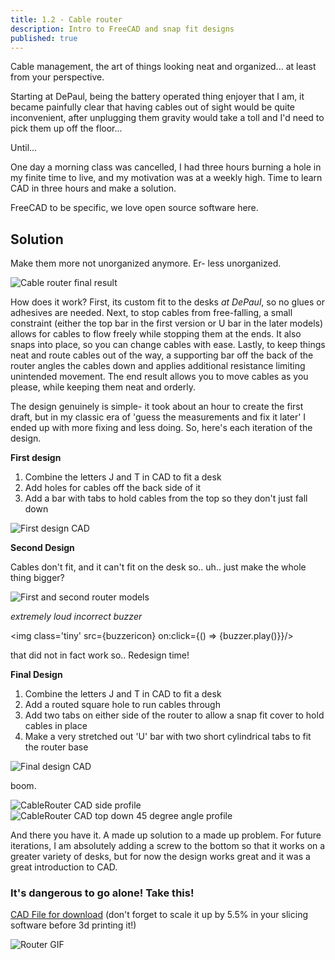 ```yaml
---
title: 1.2 - Cable router
description: Intro to FreeCAD and snap fit designs
published: true
---
```


<script>
import buzzerSound from '$lib/buzzer.mp3'
import buzzericon from '$lib/buzzerimg.png'
let buzzer = new Audio(buzzerSound)
</script>

Cable management, the art of things looking neat and organized... at least from your perspective.

Starting at DePaul, being the battery operated thing enjoyer
that I am, it became painfully clear that having cables out of sight would be quite inconvenient, after unplugging them
gravity would take a toll and I'd need to pick them up off the floor...

Until...

One day a morning class was cancelled, I had three hours burning a hole in my finite time to live, and my motivation was
at a weekly high. Time to learn CAD in three hours and make a solution.

FreeCAD to be specific, we love open source software here.

## Solution

Make them more not unorganized anymore. Er- less unorganized.

![Cable router final result](https://lh3.googleusercontent.com/pw/AP1GczN3QiuHNcOECppk7fyn5zUTJP-YFVfWAlRePXvh5oH2_cJ9zmQyxFplI6y5RSMe_Ud5xtuknEPoJwQNhCmh9obrFuxYG0jFzW-gk-4jCrpC9GMMfIWn5WXSqF0ls6JbI_Ht9ts2M9balI7gaWpV_7wDLg=w1190-h670-s-no)

How does it work? First, its custom fit to the desks _at DePaul_, so no glues or adhesives are needed. Next, to stop
cables from
free-falling, a small constraint (either the top bar in the first version or U bar in the later models) allows for
cables to flow freely while stopping them at the ends. It also snaps into place, so you can change cables with ease.
Lastly, to keep things neat and route cables out of the way, a supporting bar off the back of the router angles the
cables down and applies additional resistance limiting unintended movement. The end result allows you
to move cables as you please, while keeping them neat and orderly.

The design genuinely is simple- it took about an hour to create the first draft, but in my classic era of 'guess the
measurements and fix it later' I ended up with more fixing and less doing. So, here's each iteration of the design.


**First design**
1. Combine the letters J and T in CAD to fit a desk
2. Add holes for cables off the back side of it
5. Add a bar with tabs to hold cables from the top so they don't just fall down

![First design CAD](https://lh3.googleusercontent.com/pw/AP1GczP58lE7lNJPTx4TxB61tXggQ0EBN7QxiDxpHpVaBzUjsqZEBkMK7D3bmGLAHeTbKOr6BUTqeDDDqvP-Bb9YR9kj86fbzSOGU4iA3ot4xqe75XohtIn9cYCMOsOfAxShAtCThXdjG3HInVM-VEMY1eG7gQ=w800-h450-s-no)

**Second Design**

Cables don't fit, and it can't fit on the desk so.. uh.. just make the whole thing bigger?

![First and second router models](https://lh3.googleusercontent.com/pw/AP1GczNGm7tIfaYFIFX8NOJDHiEYISLnknZJvEjfHmYz8D9gZcPRaUyRcgLhBAArJAg1zplOSJfkWyPIpYbUfAorlI7ga1ti9J3U_AqmlmGDxtLhcjmlEjaxTnI_Z9Rr2urAu_8xMRwjg1E-8js8Nr541kRWHQ=w1260-h708-s-no)

*extremely loud incorrect buzzer*

<img class='tiny' src={buzzericon} on:click={() => {buzzer.play()}}/>


that did not in fact work so.. Redesign time!

**Final Design**
1. Combine the letters J and T in CAD to fit a desk
2. Add a routed square hole to run cables through
3. Add two tabs on either side of the router to allow a snap fit cover to hold cables in place
5. Make a very stretched out 'U' bar with two short cylindrical tabs to fit the router base

![Final design CAD](https://lh3.googleusercontent.com/pw/AP1GczMARlN6Txc3bUhOV_L_ZQx7ZeIjNco0CLzD4Px71nYn2eCuxqpXF7JxuBKc-ccyrTBTxWZFgf1B2aePKAEuMZI5rBkgk8b1UACXT1SEYNMHbXw1h-CXTUPtrV15aI1g6wFrVCXwM8EA5WI6yv7BnLXpaw=w800-h450-s-no)

boom.

![CableRouter CAD side profile](https://lh3.googleusercontent.com/pw/AP1GczMR05Tl0jXnG8IOVgCfQVrcHyQhNiB5YWSGRoEiT2x_duoFiVcRaMdhNpveoOWaqKMShnZm8zFzY1oJc5SOqGgJLOAo5nRYGHjmj_TbJjNvVjqc6-yF9g1cOy9jOx95yfSRLF0_hQZrT_lUyV-iIJdlug=w1143-h789-s-no)
![CableRouter CAD top down 45 degree angle profile](https://lh3.googleusercontent.com/pw/AP1GczMbEuBHFIRbYnHOOUMkC8ADMJpHQ3BSfb9YqjtOshee8hhsUQ7Fm6iFhHKqh5eO7DAV1YTxcKAlImNjkb4by3SA00hGWTpSNwrpZFvpA7BAmrrrkbcQNb2u7vD1cNZcaNejPY2xvrE--SQ7h7NcwzZYqg=w1201-h1010-s-no)

And there you have it. A made up solution to a made up problem. For future iterations, I am absolutely adding a screw to
the bottom
so that it works on a greater variety of desks, but for now the design works great and it was a great introduction to CAD.
### It's dangerous to go alone! Take this!

[CAD File for download](https://drive.google.com/file/d/1oHryPArWy3lYoPmf-XtCJmhurPhl9GXL/view?usp=sharing) (don't
forget to scale it up by 5.5% in your slicing software before 3d printing it!)

![Router GIF](https://lh3.googleusercontent.com/pw/AP1GczMUgSOJVqhCY0jSt_LdpcHhachDZwQfjqbzZHFWOU93_Ek4-juQLA5RGwxn-CDXpqKDzE0e2eDLWxwo0tCJU_2un0XbxMS-LcGkX3QQdn7Ty51fsNwnhfMazTJfuUZyQjWKePrVbI_mqCPA8U6z5j9LLA=w1260-h708-s-no)


<style>
.tiny {width: 75px; margin: 10% auto 10% 42.5%;}
</style>